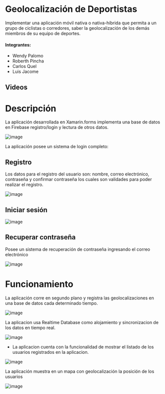 # Geolocalización de Deportistas

Implementar una aplicación móvil nativa o nativa-híbrida que permita a un grupo de ciclistas o corredores, saber la geolocalización de los demás miembros de su equipo de deportes.

#### Integrantes:

* Wendy Palomo
* Roberth Pincha
* Carlos Quel
* Luis Jacome

## Videos

# Descripción

La aplicación desarrollada en Xamarin.forms implementa una base de datos en Firebase registro/login y lectura de otros datos. 

![image](https://user-images.githubusercontent.com/58127103/188853533-267964ec-481e-4d5f-9296-e858a6f0fd26.png)

La aplicación posee un sistema de login completo: 

## Registro

 Los datos para el registro del usuario son: nombre, correo electrónico, contraseña y confirmar contraseña los cuales son validades para poder realizar el registro.

![image](https://user-images.githubusercontent.com/58127103/188853893-5fdbf09d-686f-441a-b229-c999261bfe34.png)

## Iniciar sesión

![image](https://user-images.githubusercontent.com/58127103/188855315-dc544006-a050-460a-b67a-79faa7ce9a7c.png)

## Recuperar contraseña

Posee un sistema de recuperación de contraseña ingresando el correo electrónico

![image](https://user-images.githubusercontent.com/58127103/188855439-2002e11c-4023-4972-9293-9c29ffd08eed.png)




# Funcionamiento

La aplicación corre en segundo plano y registra las geolocalizaciones en una base de datos cada determinado tiempo.

![image](https://user-images.githubusercontent.com/58127103/188857939-beef4401-ca15-4bc0-9d83-72b44ce5e3f2.png)

La aplicacion usa Realtime Database como alojamiento y sincronizacion de los datos en tiempo real.

![image](https://user-images.githubusercontent.com/58127103/188857291-fb3431af-d83e-459d-87c9-b11f17041bf9.png)

* La aplicacion cuenta con la funcionalidad de mostrar el listado de los usuarios registrados en la aplicacion.

![image](https://user-images.githubusercontent.com/58127103/188864199-f22e6e68-b39e-4793-80bc-2f26028f79a6.png)

La aplicación muestra en un mapa con geolocalización la posición de los usuarios

![image](https://user-images.githubusercontent.com/58127103/188864146-295481c2-72f8-4a40-8abd-e82368403a7a.png)
